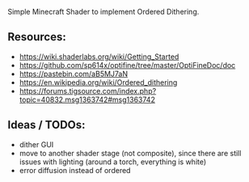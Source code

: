 
Simple Minecraft Shader to implement Ordered Dithering.

## Resources:
* https://wiki.shaderlabs.org/wiki/Getting_Started
* https://github.com/sp614x/optifine/tree/master/OptiFineDoc/doc
* https://pastebin.com/aB5MJ7aN
* https://en.wikipedia.org/wiki/Ordered_dithering
* https://forums.tigsource.com/index.php?topic=40832.msg1363742#msg1363742

## Ideas / TODOs:
* dither GUI
* move to another shader stage (not composite), since there are still issues with lighting (around a torch, everything is white)
* error diffusion instead of ordered

